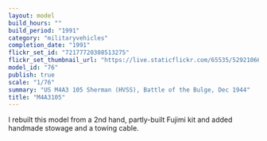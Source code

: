 ```yaml
---
layout: model
build_hours: ""
build_period: "1991"
category: "militaryvehicles"
completion_date: "1991"
flickr_set_id: "72177720308513275"
flickr_set_thumbnail_url: "https://live.staticflickr.com/65535/52921066859_61487fe4a5_m.jpg"
model_id: "76"
publish: true
scale: "1/76"
summary: "US M4A3 105 Sherman (HVSS), Battle of the Bulge, Dec 1944"
title: "M4A3105"
---
```


I rebuilt this model from a 2nd hand, partly-built Fujimi kit and added handmade stowage and a towing cable.
